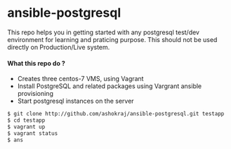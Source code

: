 # ansible-postgresql
  
  This repo helps you in getting started with any postgresql test/dev environment for learning and praticing purpose.
  This should not be used directly on Production/Live system.
  
#### What this repo do ?
   - Creates three centos-7 VMS, using Vagrant
   - Install PostgreSQL and related packages using Vargrant ansible provisioning 
   - Start postgresql instances on the server 
 
```sh
$ git clone http://github.com/ashokraj/ansible-postgresql.git testapp
$ cd testapp
$ vagrant up 
$ vagrant status 
$ ans
```
